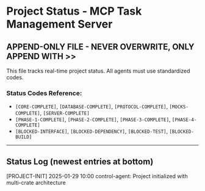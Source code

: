 # Project Status - MCP Task Management Server

## APPEND-ONLY FILE - NEVER OVERWRITE, ONLY APPEND WITH >>

This file tracks real-time project status. All agents must use standardized codes.

### Status Codes Reference:
- `[CORE-COMPLETE]`, `[DATABASE-COMPLETE]`, `[PROTOCOL-COMPLETE]`, `[MOCKS-COMPLETE]`, `[SERVER-COMPLETE]`
- `[PHASE-1-COMPLETE]`, `[PHASE-2-COMPLETE]`, `[PHASE-3-COMPLETE]`, `[PHASE-4-COMPLETE]`
- `[BLOCKED-INTERFACE]`, `[BLOCKED-DEPENDENCY]`, `[BLOCKED-TEST]`, `[BLOCKED-BUILD]`

---
## Status Log (newest entries at bottom)

[PROJECT-INIT] 2025-01-29 10:00 control-agent: Project initialized with multi-crate architecture